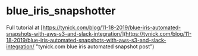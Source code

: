 # blue_iris_snapshotter

Full tutorial at [https://tynick.com/blog/11-18-2019/blue-iris-automated-snapshots-with-aws-s3-and-slack-integration/](https://tynick.com/blog/11-18-2019/blue-iris-automated-snapshots-with-aws-s3-and-slack-integration/ "tynick.com blue iris automated snapshot post")
